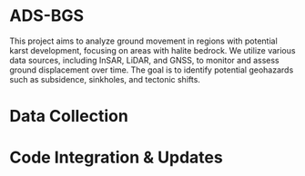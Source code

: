 # ADS-BGS
This project aims to analyze ground movement in regions with potential karst development, focusing on areas with halite bedrock. We utilize various data sources, including InSAR, LiDAR, and GNSS, to monitor and assess ground displacement over time. The goal is to identify potential geohazards such as subsidence, sinkholes, and tectonic shifts.


# Data Collection
# Code Integration & Updates

